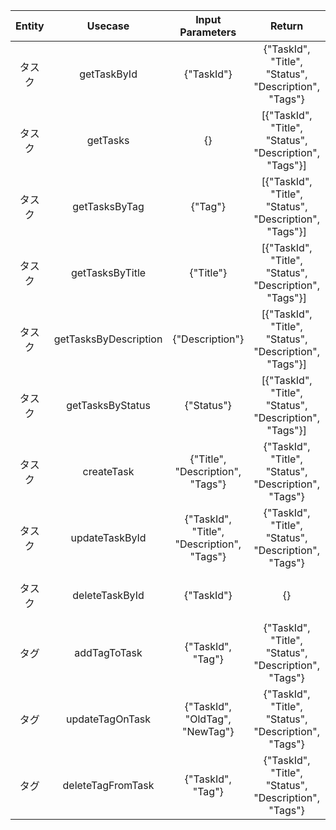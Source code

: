 |Entity|Usecase|Input Parameters|Return|Description|
|:----:|:-----:|:--------------:|:----:|:---------:|
|タスク|getTaskById|{"TaskId"}|{"TaskId", "Title", "Status", "Description", "Tags"}|task_idでタスクを一件取得|
|タスク|getTasks|{}|[{"TaskId", "Title", "Status", "Description", "Tags"}]|タスク一覧取得|
|タスク|getTasksByTag|{"Tag"}|[{"TaskId", "Title", "Status", "Description", "Tags"}]|タグでタスク一覧を取得|
|タスク|getTasksByTitle|{"Title"}|[{"TaskId", "Title", "Status", "Description", "Tags"}]|タイトルでタスク一覧を取得|
|タスク|getTasksByDescription|{"Description"}|[{"TaskId", "Title", "Status", "Description", "Tags"}]|説明でタスク一覧を取得|
|タスク|getTasksByStatus|{"Status"}|[{"TaskId", "Title", "Status", "Description", "Tags"}]|ステータスでタスク一覧を取得|
|タスク|createTask|{"Title", "Description", "Tags"}|{"TaskId", "Title", "Status", "Description", "Tags"}|タスクを作成|
|タスク|updateTaskById|{"TaskId", "Title", "Description", "Tags"}|{"TaskId", "Title", "Status", "Description", "Tags"}|task_idで指定されたタスクを更新|
|タスク|deleteTaskById|{"TaskId"}|{}|task_idで指定されたタスクを削除|
|タグ|addTagToTask|{"TaskId", "Tag"}|{"TaskId", "Title", "Status", "Description", "Tags"}|タスクにタグを追加|
|タグ|updateTagOnTask|{"TaskId", "OldTag", "NewTag"}|{"TaskId", "Title", "Status", "Description", "Tags"}|タスクに紐づくタグを更新|
|タグ|deleteTagFromTask|{"TaskId", "Tag"}|{"TaskId", "Title", "Status", "Description", "Tags"}|タスクからタグを削除|
